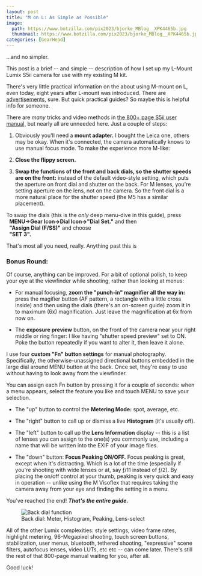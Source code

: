 ```yaml
---
layout: post
title: "M on L: As Simple as Possible"
image:
  path: https://www.botzilla.com/pix2023/bjorke_MBlog__XPK4465b.jpg
  thumbnail: https://www.botzilla.com/pix2023/bjorke_MBlog__XPK4465b.jpg
categories: [GearHead]
---
```


...and no simpler.

This post is a brief -- and simple -- description of how I set up my L-Mount Lumix S5ii camera for use with my existing M kit.

There's very little practical information on the about using M-mount on L, even today, eight years after L-mount was introduced. There are <a href="https://youtu.be/p3-DWpYhuNU">advertisements,</a> sure. But quick practical guides? So maybe this is helpful info for someone.

There are _many_ tricks and video methods in <a href="https://help.na.panasonic.com/wp-content/uploads/2023/02/DCS5M2_DVQP2839ZA_ENG.pdf">the 800+ page S5ii user manual,</a> but nearly all are unneeded here. Just a couple of steps:

<!--more-->

1. Obviously you'll need a **mount adapter.** I bought the Leica one, others may be okay. When it's connected, the camera automatically knows to use manual focus mode. To make the experience more M-like:

1. **Close the flippy screen.**

2. **Swap the functions of the front and back dials, so the shutter speeds are on the front:** instead of the default video-style setting, which puts the aperture on front dial and shutter on the back. For M lenses, you're setting aperture on the lens, not on the camera. So the front dial is a more natural place for the shutter speed (the M5 has a similar placement).

To swap the dials (this is the _only_ deep menu-dive in this guide), press <br/>&nbsp;&nbsp;**MENU->Gear Icon->Dial Icon->"Dial Set."** and then <br/>&nbsp;&nbsp;**"Assign Dial (F/SS)"** and choose <br/>&nbsp;&nbsp;**"SET 3".**

That's most all you need, really. Anything past this is

### Bonus Round: 

Of course, anything can be improved. For a bit of optional polish, to keep your eye at the viewfinder while shooting, rather than looking at menus:

* For manual focusing, **zoom the "punch-in" magnifier all the way in:** press the magifier button (AF pattern, a rectangle with a little cross inside) and then using the dials (there's an on-screen guide) zoom it in to maximum (6x) magnification. Just leave the magnification at 6x  from now on.

* The **exposure preview** button, on the front of the camera near your right middle or ring finger: I like having "shutter speed preview" set to ON. Poke the button repeatedly if you want to alter it, then leave it alone.

I use four **custom "Fn" button settings** for manual photography. Specifically, the otherwise-unassigned directional buttons embedded in the large dial around MENU button at the back. Once set, they're easy to use without having to look away from the viewfinder.

You can assign each Fn button by pressing it for a couple of seconds: when a menu appears, select the feature you like and touch MENU to save your selection.

* The "up" button to control the **Metering Mode:** spot, average, etc.

* The "right" button to call up or dismiss a live **Histogram** (it's usually off).

* The "left" button to call up the **Lens Information** display -- this is a list of lenses you can assign to the one(s) you commonly use, including a name that will be written into the EXIF of your image files.

* The "down" button: **Focus Peaking ON/OFF.** Focus peaking is great, except when it's distracting. Which is a lot of the time (especially if you're shooting with wide lenses or at, say ƒ/11 instead of ƒ/2). By placing the on/off control at your thumb, peaking is very quick and easy in operation -- unlike using the M Visoflex that requires taking the camera away from your eye and finding the setting in a menu.

You've reached the end! **_That's the entire guide._**

<figure class="align-center">
<img alt="Back dial function" src="https://www.botzilla.com/pix2023/s5ii-function-circle.jpg">
<figcaption>Back dial: Meter, Histogram, Peaking, Lens-select</figcaption>
</figure>

All of the other Lumix complexities: style settings, video frame rates, highlight metering, 96-Megapixel shooting, touch screen buttons, stabilization, user menus, bluetooth, tethered shooting, "expressive" scene filters, autofocus lenses, video LUTs, etc etc -- can come later. There's still the rest of that 800-page manual waiting for you, after all.

Good luck!
